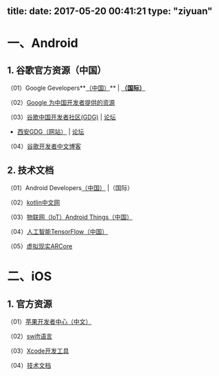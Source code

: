 title: 
date: 2017-05-20 00:41:21
type: "ziyuan"
---
# 一、Android #
## 1. 谷歌官方资源（中国） ##
（01）Google Gevelopers**[（中国）](https://developers.google.cn/)** | **[（国际）]([（04）kotlin中文网](https://www.kotlincn.net/) )**

（02）[Google 为中国开发者提供的资源](https://developers.google.cn/china/)

（03）[谷歌中国开发者社区(GDG)](http://chinagdg.org/) |  [论坛](http://www.chinagdg.com/)

 - [西安GDG（网站）](http://gdgxian.org/) | [论坛](http://www.chinagdg.com/forum-44-1.html)

（04）[谷歌开发者中文博客](http://developers.googleblog.cn/)

## 2. 技术文档 ##
（01）Android Developers[（中国）](https://developer.android.google.cn/index.html) |（国际）

（02）[kotlin中文网](https://www.kotlincn.net/) 

（03）[物联网（IoT）Android Things（中国）](https://developer.android.google.cn/things/index.html) 

（04）[人工智能TensorFlow（中国）](https://tensorflow.google.cn/)

（05）[虚拟现实ARCore](https://developers.google.cn/ar/) 



# 二、iOS #
## 1. 官方资源 ##
（01）[苹果开发者中心（中文）](https://developer.apple.com/cn/)

（02）[swift语言](https://developer.apple.com/swift/)

（03）[Xcode开发工具](https://developer.apple.com/cn/xcode/)

（04）[技术文档](https://developer.apple.com/documentation/)

